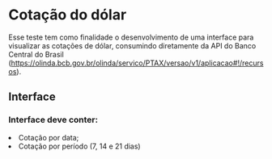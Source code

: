 <h1>Cotação do dólar</h1>

Esse teste tem como finalidade o desenvolvimento de uma interface para visualizar as
cotações de dólar, consumindo diretamente da API do Banco Central do Brasil
(https://olinda.bcb.gov.br/olinda/servico/PTAX/versao/v1/aplicacao#!/recursos).

<h2>Interface</h2>
<h3>Interface deve conter:</h3>
 <li>Cotação por data;</li>
<li>Cotação por período (7, 14 e 21 dias)</li>

